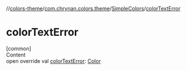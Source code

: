 //[colors-theme](../../../index.md)/[com.chrynan.colors.theme](../index.md)/[SimpleColors](index.md)/[colorTextError](color-text-error.md)



# colorTextError  
[common]  
Content  
open override val [colorTextError](color-text-error.md): [Color](../../../../colors-core/colors-core/com.chrynan.colors/-color/index.md)  



